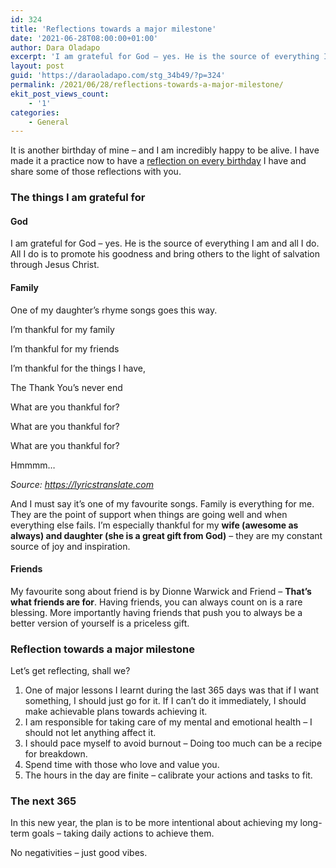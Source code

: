 ```yaml
---
id: 324
title: 'Reflections towards a major milestone'
date: '2021-06-28T08:00:00+01:00'
author: Dara Oladapo
excerpt: 'I am grateful for God – yes. He is the source of everything I am and all I do. All I do is to promote his goodness and bring others to the light of salvation through Jesus Christ.'
layout: post
guid: 'https://daraoladapo.com/stg_34b49/?p=324'
permalink: /2021/06/28/reflections-towards-a-major-milestone/
ekit_post_views_count:
    - '1'
categories:
    - General
---
```


It is another birthday of mine – and I am incredibly happy to be alive. I have made it a practice now to have a [reflection on every birthday](https://daraoladapo.com/28-things-ive-learnt-at-28/) I have and share some of those reflections with you.

### The things I am grateful for

#### God

I am grateful for God – yes. He is the source of everything I am and all I do. All I do is to promote his goodness and bring others to the light of salvation through Jesus Christ.

#### Family

One of my daughter’s rhyme songs goes this way.

I’m thankful for my family

I’m thankful for my friends

I’m thankful for the things I have,

The Thank You’s never end

What are you thankful for?

What are you thankful for?

What are you thankful for?

Hmmmm…

*Source: https://lyricstranslate.com*

And I must say it’s one of my favourite songs. Family is everything for me. They are the point of support when things are going well and when everything else fails. I’m especially thankful for my **wife (awesome as always) and daughter (she is a great gift from God)** – they are my constant source of joy and inspiration.

#### Friends

My favourite song about friend is by Dionne Warwick and Friend – **That’s what friends are for**. Having friends, you can always count on is a rare blessing. More importantly having friends that push you to always be a better version of yourself is a priceless gift.

### Reflection towards a major milestone

Let’s get reflecting, shall we?

1. One of major lessons I learnt during the last 365 days was that if I want something, I should just go for it. If I can’t do it immediately, I should make achievable plans towards achieving it.
2. I am responsible for taking care of my mental and emotional health – I should not let anything affect it.
3. I should pace myself to avoid burnout – Doing too much can be a recipe for breakdown.
4. Spend time with those who love and value you.
5. The hours in the day are finite – calibrate your actions and tasks to fit.

### The next 365

In this new year, the plan is to be more intentional about achieving my long-term goals – taking daily actions to achieve them.

No negativities – just good vibes.